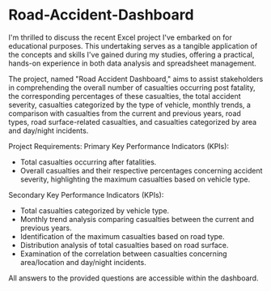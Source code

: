 # Road-Accident-Dashboard
I'm thrilled to discuss the recent Excel project I've embarked on for educational purposes. This undertaking serves as a tangible application of the concepts and skills I've gained during my studies, offering a practical, hands-on experience in both data analysis and spreadsheet management.

The project, named "Road Accident Dashboard," aims to assist stakeholders in comprehending the overall number of casualties occurring post fatality, the corresponding percentages of these casualties, the total accident severity, casualties categorized by the type of vehicle, monthly trends, a comparison with casualties from the current and previous years, road types, road surface-related casualties, and casualties categorized by area and day/night incidents.

Project Requirements:
Primary Key Performance Indicators (KPIs):
- Total casualties occurring after fatalities.
- Overall casualties and their respective percentages concerning accident severity, highlighting the maximum casualties based on vehicle type.

Secondary Key Performance Indicators (KPIs):
- Total casualties categorized by vehicle type.
- Monthly trend analysis comparing casualties between the current and previous years.
- Identification of the maximum casualties based on road type.
- Distribution analysis of total casualties based on road surface.
- Examination of the correlation between casualties concerning area/location and day/night incidents.
  
All answers to the provided questions are accessible within the dashboard.
